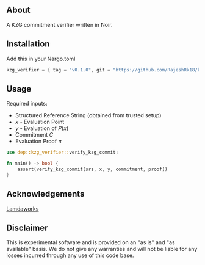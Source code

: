 ## About
A KZG commitment verifier written in Noir. 

## Installation
Add this in your Nargo.toml

```Rust
kzg_verifier = { tag = "v0.1.0", git = "https://github.com/RajeshRk18/kzg-verifier.git" }
```

## Usage

Required inputs:

- Structured Reference String (obtained from trusted setup)
- $x$ - Evaluation Point
- $y$ - Evaluation of $P(x)$
- Commitment $C$
- Evaluation Proof $\pi$

```rust
use dep::kzg_verifier::verify_kzg_commit;

fn main() -> bool {
    assert(verify_kzg_commit(srs, x, y, commitment, proof))
}
```

## Acknowledgements

[Lamdaworks](https://github.com/RajeshRk18/lambdaworks)

## Disclaimer
This is experimental software and is provided on an "as is" and "as available" basis. We do not give any warranties and will not be liable for any losses incurred through any use of this code base.